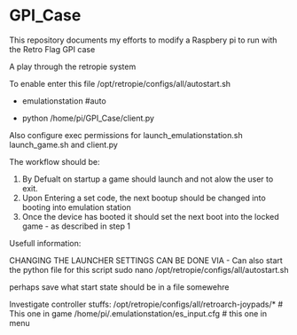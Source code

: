 # GPI_Case

This repository documents my efforts to modify a Raspbery pi to run with the Retro Flag GPI case

 A play through the retropie system

To enable enter this file /opt/retropie/configs/all/autostart.sh
- emulationstation #auto
+ python /home/pi/GPI_Case/client.py

Also configure exec permissions for launch_emulationstation.sh launch_game.sh and client.py

The workflow should be:

1. By Defualt on startup a game should launch and not alow the user to exit.
2. Upon Entering a set code, the next bootup should be changed into booting into emulation station
3. Once the device has booted it should set the next boot into the locked game - as described in step 1



Usefull information:

CHANGING THE LAUNCHER SETTINGS CAN BE DONE VIA - Can also start the python file for this script
sudo nano /opt/retropie/configs/all/autostart.sh


perhaps save what start state should be in a file somewehre


Investigate controller stuffs:
         /opt/retropie/configs/all/retroarch-joypads/* # This one in game
        /home/pi/.emulationstation/es_input.cfg # this one in menu



